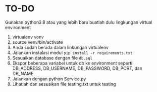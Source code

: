 # TO-DO
Gunakan python3.8 atau yang lebih baru
buatlah dulu lingkungan virtual environment
1. virtualenv venv
2. source venv/bin/activate
3. Anda sudah berada dalam linkungan virtualenv
4. Jalankan instalasi modul `pip install -r requirements.txt`
5. Sesuaikan database dengan file `db.sql`
6. Ekspor beberapa variabel untuk db ke environment seperti DB_ADDRESS, DB_USERNAME, DB_PASSWORD, DB_PORT, dan DB_NAME
7. Jalankan dengan python Service.py
8. Lihatlah dan sesuaikan file testing.txt untuk testing

